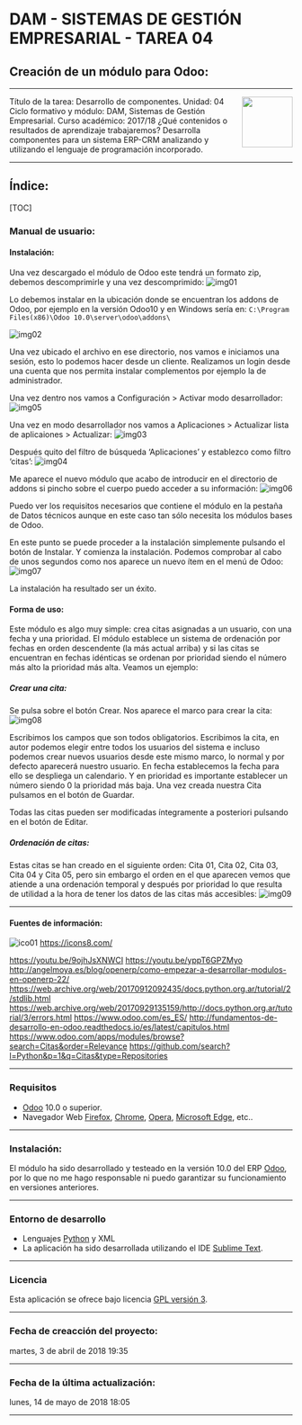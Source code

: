 # DAM - SISTEMAS DE GESTIÓN EMPRESARIAL - TAREA 04
## Creación de un módulo para Odoo:

- - -
<img src="./readme_imagenes/icono_40.png" align="right" width="90"/>

Título de la tarea: Desarrollo de componentes.
Unidad: 04
Ciclo formativo y módulo: DAM, Sistemas de Gestión Empresarial.
Curso académico: 2017/18
¿Qué contenidos o resultados de aprendizaje trabajaremos?
Desarrolla componentes para un sistema ERP-CRM analizando y utilizando el lenguaje de programación incorporado.


- - -
## Índice:

[TOC]

### Manual de usuario:
#### Instalación:
Una vez descargado el módulo de Odoo este tendrá un formato zip, debemos descomprimirle y una vez descomprimido:
![img01]

Lo debemos instalar en la ubicación donde se encuentran los addons de Odoo, por ejemplo en la versión Odoo10 y en Windows sería en:
`C:\Program Files(x86)\Odoo 10.0\server\odoo\addons\`

![img02]

Una vez ubicado el archivo en ese directorio, nos vamos e iniciamos una sesión, esto lo podemos hacer desde un cliente. Realizamos un login desde una cuenta que nos permita instalar complementos por ejemplo la de administrador.

Una vez dentro nos vamos a Configuración > Activar modo desarrollador:
![img05]

Una vez en modo desarrollador nos vamos a Aplicaciones > Actualizar lista de aplicaiones > Actualizar:
![img03]

Después quito del filtro de búsqueda ‘Aplicaciones’ y establezco como filtro ‘citas’:
![img04]

Me aparece el nuevo módulo que acabo de introducir en el directorio de addons si pincho sobre el cuerpo puedo acceder a su información:
![img06]

Puedo ver los requisitos necesarios que contiene el módulo en la pestaña de Datos técnicos aunque en este caso tan sólo necesita los módulos bases de Odoo.

En este punto se puede proceder a la instalación simplemente pulsando el botón de Instalar.
Y comienza la instalación.
Podemos comprobar al cabo de unos segundos como nos aparece un nuevo ítem en el menú de Odoo:
![img07]

La instalación ha resultado ser un éxito.

#### Forma de uso:
Este módulo es algo muy simple: crea citas asignadas a un usuario, con una fecha y una prioridad. El módulo establece un sistema de ordenación por fechas en orden descendente (la más actual arriba) y si las citas se encuentran en fechas idénticas se ordenan por prioridad siendo el número más alto la prioridad más alta.
Veamos un ejemplo:
##### Crear una cita:
Se pulsa sobre el botón Crear. Nos aparece el marco para crear la cita:
![img08]

Escribimos los campos que son todos obligatorios.
Escribimos la cita, en autor podemos elegir entre todos los usuarios del sistema e incluso podemos crear nuevos usuarios desde este mismo marco, lo normal y por defecto aparecerá nuestro usuario.
En fecha establecemos la fecha para ello se despliega un calendario.
Y en prioridad es importante establecer un número siendo 0 la prioridad más baja.
Una vez creada nuestra Cita pulsamos en el botón de Guardar.

Todas las citas pueden ser modificadas íntegramente a posteriori pulsando en el botón de Editar.

##### Ordenación de citas:
Estas citas se han creado en el siguiente orden:
Cita 01, Cita 02, Cita 03, Cita 04 y Cita 05, pero sin embargo el orden en el que aparecen vemos que atiende a una ordenación temporal y después por prioridad lo que resulta de utilidad a la hora de tener los datos de las citas más accesibles:
![img09]


- - -
#### Fuentes de información:
![ico01]
https://icons8.com/

https://youtu.be/9ojhJsXNWCI
https://youtu.be/yppT6GPZMyo
http://angelmoya.es/blog/openerp/como-empezar-a-desarrollar-modulos-en-openerp-22/
https://web.archive.org/web/20170912092435/docs.python.org.ar/tutorial/2/stdlib.html
https://web.archive.org/web/20170929135159/http://docs.python.org.ar/tutorial/3/errors.html
https://www.odoo.com/es_ES/
http://fundamentos-de-desarrollo-en-odoo.readthedocs.io/es/latest/capitulos.html
https://www.odoo.com/apps/modules/browse?search=Citas&order=Relevance
https://github.com/search?l=Python&p=1&q=Citas&type=Repositories


- - -
### Requisitos
- [Odoo] 10.0 o superior.
- Navegador Web [Firefox], [Chrome], [Opera], [Microsoft Edge], etc..

- - -
### Instalación:
El módulo ha sido desarrollado y testeado en la versión 10.0 del ERP [Odoo], por lo que no me hago responsable ni puedo garantizar su funcionamiento en versiones anteriores.
- - -
### Entorno de desarrollo
- Lenguajes [Python] y XML
- La aplicación ha sido desarrollada utilizando el IDE [Sublime Text].

- - -
### Licencia
Esta aplicación se ofrece bajo licencia [GPL versión 3].

- - -
### Fecha de creacción del proyecto:
martes, 3 de abril de 2018 19:35

- - -
### Fecha de la última actualización:
lunes, 14 de mayo de 2018 18:05

- - -

[ico01]: ./readme_imagenes/icono_40.png
[img01]: ./readme_imagenes/img01.jpg
[img02]: ./readme_imagenes/img02.jpg
[img03]: ./readme_imagenes/img03.jpg
[img04]: ./readme_imagenes/img04.jpg
[img05]: ./readme_imagenes/img05.jpg
[img06]: ./readme_imagenes/img06.jpg
[img07]: ./readme_imagenes/img07.jpg
[img08]: ./readme_imagenes/img08.jpg
[img09]: ./readme_imagenes/img09.jpg
[img10]: ./readme_imagenes/img10.jpg

[Odoo]: https://www.odoo.com/es_ES/
[Sublime Text]: https://www.sublimetext.com/3
[Python]: https://www.python.org/
[Chrome]: https://www.google.es/chrome/browser/desktop/index.html
[Firefox]: https://www.mozilla.org/es-ES/firefox/new/
[Opera]: http://www.opera.com/es
[Microsoft Edge]: https://www.microsoft.com/es-es/windows/microsoft-edge
[GPL versión 3]: https://www.gnu.org/licenses/gpl-3.0.en.html


